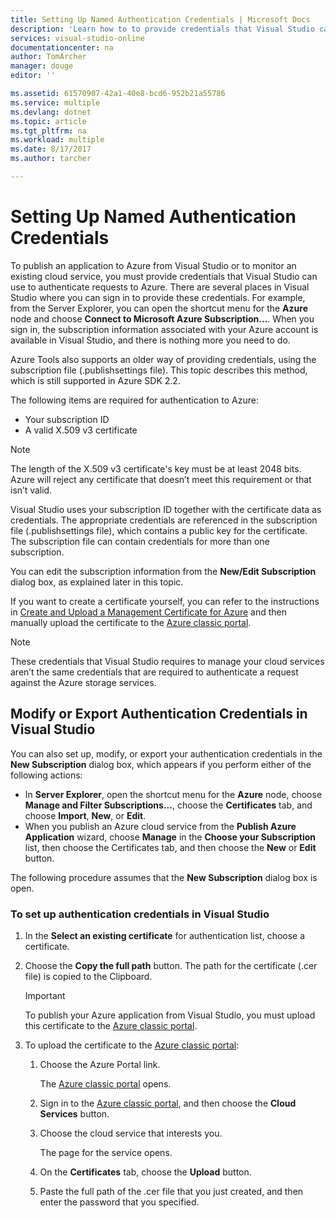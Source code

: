```yaml
---
title: Setting Up Named Authentication Credentials | Microsoft Docs
description: 'Learn how to to provide credentials that Visual Studio can use to authenticate requests to Azure to publish an application to Azure from Visual Studio or to monitor an existing cloud service.. '
services: visual-studio-online
documentationcenter: na
author: TomArcher
manager: douge
editor: ''

ms.assetid: 61570907-42a1-40e8-bcd6-952b21a55786
ms.service: multiple
ms.devlang: dotnet
ms.topic: article
ms.tgt_pltfrm: na
ms.workload: multiple
ms.date: 8/17/2017
ms.author: tarcher

---
```

# Setting Up Named Authentication Credentials
To publish an application to Azure from Visual Studio or to monitor an existing cloud service, you must provide credentials that Visual Studio can use to authenticate requests to Azure. There are several places in Visual Studio where you can sign in to provide these credentials. For example, from the Server Explorer, you can open the shortcut menu for the **Azure** node and choose **Connect to Microsoft Azure Subscription...**. When you sign in, the subscription information associated with your Azure account is available in Visual Studio, and there is nothing more you need to do.

Azure Tools also supports an older way of providing credentials, using the subscription file (.publishsettings file). This topic describes this method, which is still supported in Azure SDK 2.2.

The following items are required for authentication to Azure:

* Your subscription ID
* A valid X.509 v3 certificate

> [!NOTE]
> The length of the X.509 v3 certificate's key must be at least 2048 bits. Azure will reject any certificate that doesn’t meet this requirement or that isn’t valid.
>
>

Visual Studio uses your subscription ID together with the certificate data as credentials. The appropriate credentials are referenced in the subscription file (.publishsettings file), which contains a public key for the certificate. The subscription file can contain credentials for more than one subscription.

You can edit the subscription information from the **New/Edit Subscription** dialog box, as explained later in this topic.

If you want to create a certificate yourself, you can refer to the instructions in [Create and Upload a Management Certificate for Azure](https://msdn.microsoft.com/library/windowsazure/gg551722.aspx) and then manually upload the certificate to the [Azure classic portal](http://go.microsoft.com/fwlink/?LinkID=213885).

> [!NOTE]
> These credentials that Visual Studio requires to manage your cloud services aren’t the same credentials that are required to authenticate a request against the Azure storage services.
>
>

## Modify or Export Authentication Credentials in Visual Studio
You can also set up, modify, or export your authentication credentials in the **New Subscription** dialog box, which appears if you perform either of the following actions:

* In **Server Explorer**, open the shortcut menu for the **Azure** node, choose **Manage and Filter Subscriptions...**, choose the **Certificates** tab, and choose **Import**, **New**, or **Edit**.
* When you publish an Azure cloud service from the **Publish Azure Application** wizard, choose **Manage** in the **Choose your Subscription** list, then choose the Certificates tab, and then choose the **New** or **Edit** button.

The following procedure assumes that the **New Subscription** dialog box is open.

### To set up authentication credentials in Visual Studio
1. In the **Select an existing certificate** for authentication list, choose a certificate.
2. Choose the **Copy the full path** button. The path for the certificate (.cer file) is copied to the Clipboard.

   > [!IMPORTANT]
   > To publish your Azure application from Visual Studio, you must upload this certificate to the [Azure classic portal](http://go.microsoft.com/fwlink/?LinkID=213885).
   >
   >
3. To upload the certificate to the [Azure classic portal](http://go.microsoft.com/fwlink/?LinkID=213885):

   1. Choose the Azure Portal link.

        The [Azure classic portal](http://go.microsoft.com/fwlink/?LinkID=213885) opens.
   2. Sign in to the [Azure classic portal](http://go.microsoft.com/fwlink/?LinkID=213885), and then choose the **Cloud Services** button.
   3. Choose the cloud service that interests you.

       The page for the service opens.
   4. On the **Certificates** tab, choose the **Upload** button.
   5. Paste the full path of the .cer file that you just created, and then enter the password that you specified.
